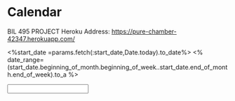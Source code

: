 # Calendar
BIL 495 PROJECT
Heroku Address: https://pure-chamber-42347.herokuapp.com/

<%start_date =params.fetch(:start_date,Date.today).to_date%>
<% date_range= (start_date.beginning_of_month.beginning_of_week..start_date.end_of_month.end_of_week).to_a %>

<script type="text/javascript">
    $(function () {
        $('#datetimepicker1').datetimepicker();
    });
</script>

<div class='input-group date' id='datetimepicker1'>
    <input type='text' class="form-control" />
    <span class="input-group-addon">
        <span class="glyphicon glyphicon-calendar"></span>
    </span>
</div>
